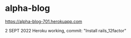 # alpha-blog

https://alpha-blog-701.herokuapp.com

2 SEPT 2022
Heroku working, commit: "Install rails_12factor"
